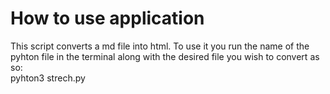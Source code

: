 # How to use application

This script converts a md file into html.
To use it you run the name of the pyhton file in the terminal along with the desired file you wish to convert
as so:  
pyhton3 strech.py <name-of-file>
